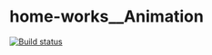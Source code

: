 # home-works__Animation

[![Build status](https://ci.appveyor.com/api/projects/status/p9xgesnbp3p6v75w?svg=true)](https://ci.appveyor.com/project/SvetlanaGreenFox/home-works-animation)
